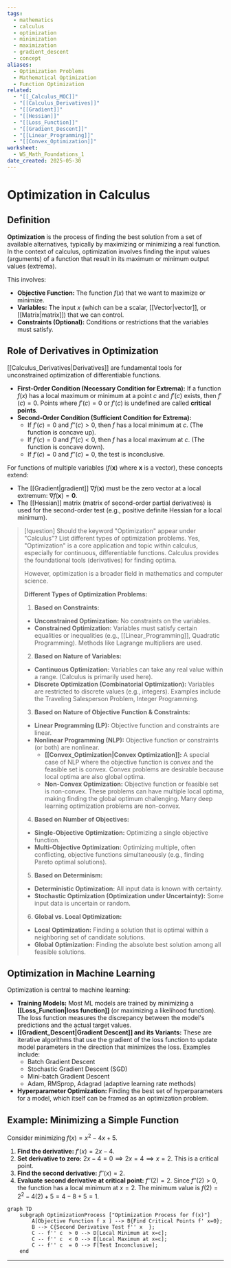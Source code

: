 ```yaml
---
tags:
  - mathematics
  - calculus
  - optimization
  - minimization
  - maximization
  - gradient_descent
  - concept
aliases:
  - Optimization Problems
  - Mathematical Optimization
  - Function Optimization
related:
  - "[[_Calculus_MOC]]"
  - "[[Calculus_Derivatives]]"
  - "[[Gradient]]"
  - "[[Hessian]]"
  - "[[Loss_Function]]"
  - "[[Gradient_Descent]]"
  - "[[Linear_Programming]]"
  - "[[Convex_Optimization]]"
worksheet:
  - WS_Math_Foundations_1
date_created: 2025-05-30
---
```

# Optimization in Calculus

## Definition
**Optimization** is the process of finding the best solution from a set of available alternatives, typically by maximizing or minimizing a real function. In the context of calculus, optimization involves finding the input values (arguments) of a function that result in its maximum or minimum output values (extrema).

This involves:
- **Objective Function:** The function $f(x)$ that we want to maximize or minimize.
- **Variables:** The input $x$ (which can be a scalar, [[Vector|vector]], or [[Matrix|matrix]]) that we can control.
- **Constraints (Optional):** Conditions or restrictions that the variables must satisfy.

## Role of Derivatives in Optimization
[[Calculus_Derivatives|Derivatives]] are fundamental tools for unconstrained optimization of differentiable functions.
- **First-Order Condition (Necessary Condition for Extrema):** If a function $f(x)$ has a local maximum or minimum at a point $c$ and $f'(c)$ exists, then $f'(c) = 0$. Points where $f'(c) = 0$ or $f'(c)$ is undefined are called **critical points**.
- **Second-Order Condition (Sufficient Condition for Extrema):**
    - If $f'(c) = 0$ and $f''(c) > 0$, then $f$ has a local minimum at $c$. (The function is concave up).
    - If $f'(c) = 0$ and $f''(c) < 0$, then $f$ has a local maximum at $c$. (The function is concave down).
    - If $f'(c) = 0$ and $f''(c) = 0$, the test is inconclusive.

For functions of multiple variables ($f(\mathbf{x})$ where $\mathbf{x}$ is a vector), these concepts extend:
- The [[Gradient|gradient]] $\nabla f(\mathbf{x})$ must be the zero vector at a local extremum: $\nabla f(\mathbf{x}) = \mathbf{0}$.
- The [[Hessian]] matrix (matrix of second-order partial derivatives) is used for the second-order test (e.g., positive definite Hessian for a local minimum).

>[!question] Should the keyword "Optimization" appear under "Calculus"? List different types of optimization problems.
>Yes, "Optimization" is a core application and topic within calculus, especially for continuous, differentiable functions. Calculus provides the foundational tools (derivatives) for finding optima.
>
>However, optimization is a broader field in mathematics and computer science.
>
>**Different Types of Optimization Problems:**
>1.  **Based on Constraints:**
>    *   **Unconstrained Optimization:** No constraints on the variables.
>    *   **Constrained Optimization:** Variables must satisfy certain equalities or inequalities (e.g., [[Linear_Programming]], Quadratic Programming). Methods like Lagrange multipliers are used.
>2.  **Based on Nature of Variables:**
>    *   **Continuous Optimization:** Variables can take any real value within a range. (Calculus is primarily used here).
>    *   **Discrete Optimization (Combinatorial Optimization):** Variables are restricted to discrete values (e.g., integers). Examples include the Traveling Salesperson Problem, Integer Programming.
>3.  **Based on Nature of Objective Function & Constraints:**
>    *   **Linear Programming (LP):** Objective function and constraints are linear.
>    *   **Nonlinear Programming (NLP):** Objective function or constraints (or both) are nonlinear.
>        *   **[[Convex_Optimization|Convex Optimization]]:** A special case of NLP where the objective function is convex and the feasible set is convex. Convex problems are desirable because local optima are also global optima.
>        *   **Non-Convex Optimization:** Objective function or feasible set is non-convex. These problems can have multiple local optima, making finding the global optimum challenging. Many deep learning optimization problems are non-convex.
>4.  **Based on Number of Objectives:**
>    *   **Single-Objective Optimization:** Optimizing a single objective function.
>    *   **Multi-Objective Optimization:** Optimizing multiple, often conflicting, objective functions simultaneously (e.g., finding Pareto optimal solutions).
>5.  **Based on Determinism:**
>    *   **Deterministic Optimization:** All input data is known with certainty.
>    *   **Stochastic Optimization (Optimization under Uncertainty):** Some input data is uncertain or random.
>6.  **Global vs. Local Optimization:**
>    *   **Local Optimization:** Finding a solution that is optimal within a neighboring set of candidate solutions.
>    *   **Global Optimization:** Finding the absolute best solution among all feasible solutions.

## Optimization in Machine Learning
Optimization is central to machine learning:
- **Training Models:** Most ML models are trained by minimizing a **[[Loss_Function|loss function]]** (or maximizing a likelihood function). The loss function measures the discrepancy between the model's predictions and the actual target values.
- **[[Gradient_Descent|Gradient Descent]] and its Variants:** These are iterative algorithms that use the gradient of the loss function to update model parameters in the direction that minimizes the loss. Examples include:
    - Batch Gradient Descent
    - Stochastic Gradient Descent (SGD)
    - Mini-batch Gradient Descent
    - Adam, RMSprop, Adagrad (adaptive learning rate methods)
- **Hyperparameter Optimization:** Finding the best set of hyperparameters for a model, which itself can be framed as an optimization problem.

## Example: Minimizing a Simple Function
Consider minimizing $f(x) = x^2 - 4x + 5$.
1.  **Find the derivative:** $f'(x) = 2x - 4$.
2.  **Set derivative to zero:** $2x - 4 = 0 \implies 2x = 4 \implies x = 2$. This is a critical point.
3.  **Find the second derivative:** $f''(x) = 2$.
4.  **Evaluate second derivative at critical point:** $f''(2) = 2$. Since $f''(2) > 0$, the function has a local minimum at $x=2$.
The minimum value is $f(2) = 2^2 - 4(2) + 5 = 4 - 8 + 5 = 1$.

```mermaid
graph TD
    subgraph OptimizationProcess ["Optimization Process for f(x)"]
        A[Objective Function f x ] --> B{Find Critical Points f' x=0};
        B --> C{Second Derivative Test f'' x  };
        C -- f'' c  > 0 --> D[Local Minimum at x=c];
        C -- f'' c  < 0 --> E[Local Maximum at x=c];
        C -- f'' c  = 0 --> F[Test Inconclusive];
    end
```

---